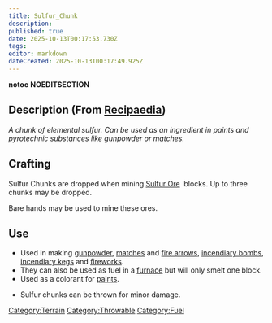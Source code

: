```yaml
---
title: Sulfur_Chunk
description: 
published: true
date: 2025-10-13T00:17:53.730Z
tags: 
editor: markdown
dateCreated: 2025-10-13T00:17:49.925Z
---
```


__notoc__ __NOEDITSECTION__

## Description (From [Recipaedia](.. "wikilink")) 

*A chunk of elemental sulfur. Can be used as an ingredient in paints and
pyrotechnic substances like gunpowder or matches.*

## Crafting

Sulfur Chunks are dropped when mining [Sulfur
Ore](Sulfur_Ore.md "wikilink")  blocks. Up to three chunks may be dropped.

Bare hands may be used to mine these ores.

## Use

  - Used in making [gunpowder](gunpowder "wikilink"),
    [matches](Match "wikilink") and [fire
    arrows](Fire_Arrow "wikilink"), [incendiary
    bombs](Incendiary_Bomb "wikilink"), [incendiary
    kegs](Incendiary_Kegs "wikilink") and
    [fireworks](Firework "wikilink").
  - They can also be used as fuel in a [furnace](furnace "wikilink") but
    will only smelt one block.
  - Used as a colorant for [paints](Painting "wikilink").

<!-- end list -->

  - Sulfur chunks can be thrown for minor damage.

[Category:Terrain](Category:Terrain "wikilink")
[Category:Throwable](Category:Throwable "wikilink")
[Category:Fuel](Category:Fuel "wikilink")